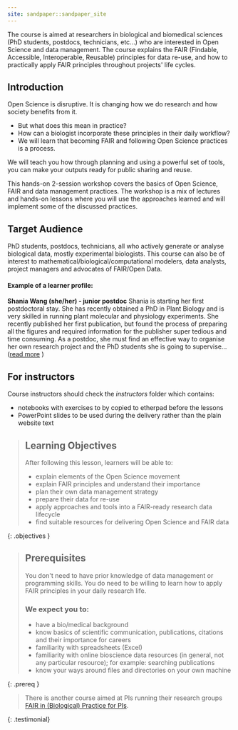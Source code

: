 ```yaml
---
site: sandpaper::sandpaper_site
---
```


The course is aimed at researchers in biological and biomedical sciences (PhD students, postdocs, technicians, etc...) who are interested in Open Science and data management.
The course explains the FAIR (Findable, Accessible, Interoperable, Reusable) principles for data re-use, and how to practically apply FAIR principles throughout projects' life cycles. 

## Introduction

Open Science is disruptive. It is changing how we do research and how society benefits from it.
 * But what does this mean in practice?
 * How can a biologist incorporate these principles in their daily workflow?
 * We will learn that becoming FAIR and following Open Science practices is a process.

We will teach you how through planning and using a powerful set of tools, you can make your outputs ready for public sharing and reuse. 

This hands-on 2-session workshop covers the basics of Open Science, FAIR and data management practices. 
The workshop is a mix of lectures
and hands-on lessons where you will use the approaches learned and will implement some of the discussed practices. 

## Target Audience

PhD students, postdocs, technicians, all who actively generate or analyse biological data, mostly experimental biologists. 
This course can also be of interest to mathematical/biological/computational modelers, data analysts, project managers and advocates of FAIR/Open Data.

#### Example of a learner profile:

**Shania Wang (she/her) - junior postdoc**
Shania is starting her first postdoctoral stay. She has recently obtained a PhD in Plant Biology and is very skilled in running plant molecular and physiology experiments. She recently published her first publication, but found the process of preparing all the figures and required information for the publisher super tedious and time consuming. As a postdoc, she must find an effective way to organise her own research project and the PhD students she is going to supervise...([read more](./profiles) ) 
  
## For instructors

Course instructors should check the *instructors* folder which contains:
* notebooks with exercises to by copied to etherpad before the lessons
* PowerPoint slides to be used during the delivery rather than the plain website text

> ## Learning Objectives
>
> After following this lesson, learners will be able to:
>
> * explain elements of the Open Science movement
> * explain FAIR principles and understand their importance 
> * plan their own data management strategy
> * prepare their data for re-use
> * apply approaches and tools into a FAIR-ready research data lifecycle
> * find suitable resources for delivering Open Science and FAIR data
>
{: .objectives }


> ## Prerequisites
>
> You don't need to have prior knowledge of data management or programming skills.
> You do need to be willing to learn how to apply FAIR principles in your daily research life.
> 
> ### We expect you to:
> * have a bio/medical background
> * know basics of scientific communication, publications, citations and their importance for careers
> * familiarity with spreadsheets (Excel)
> * familiarity with online bioscience data resources (in general, not any particular resource); for example: searching publications
> * know your ways around files and directories on your own machine 
> 
> 
{: .prereq }  
  
  
> There is another course aimed at PIs running their research groups 
> [FAIR in (Biological) Practice for PIs](https://carpentries-incubator.github.io/fair-for-leaders/). 
>
{: .testimonial}  
  
  

[workbench]: https://carpentries.github.io/sandpaper-docs

